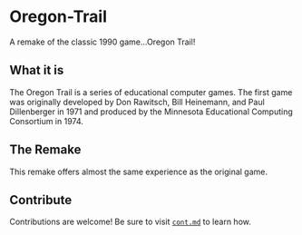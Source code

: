 # Oregon-Trail
A remake of the classic 1990 game...Oregon Trail!

## What it is
The Oregon Trail is a series of educational computer games. The first game was originally developed by Don Rawitsch, Bill Heinemann, and Paul Dillenberger in 1971 and produced by the Minnesota Educational Computing Consortium in 1974.

## The Remake
This remake offers almost the same experience as the original game.


## Contribute
Contributions are welcome!
Be sure to visit [`cont.md`](https://github.com/Tr1angular/Oregon-Trail/blob/main/cont.md) to learn how.
